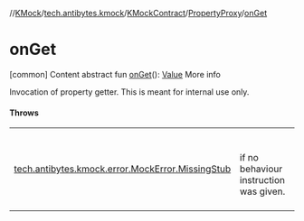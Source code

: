 //[KMock](../../../../index.md)/[tech.antibytes.kmock](../../index.md)/[KMockContract](../index.md)/[PropertyProxy](index.md)/[onGet](on-get.md)



# onGet
[common]
Content
abstract fun [onGet](on-get.md)(): [Value](index.md)
More info


Invocation of property getter. This is meant for internal use only.



#### Throws

| | |
|---|---|
| <a name="tech.antibytes.kmock/KMockContract.PropertyProxy/onGet/#/PointingToDeclaration/"></a>[tech.antibytes.kmock.error.MockError.MissingStub](../../../tech.antibytes.kmock.error/-mock-error/-missing-stub/index.md)| <a name="tech.antibytes.kmock/KMockContract.PropertyProxy/onGet/#/PointingToDeclaration/"></a><br><br>if no behaviour instruction was given.<br><br>|
